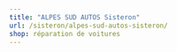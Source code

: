 ```yaml
---
title: "ALPES SUD AUTOS Sisteron"
url: /sisteron/alpes-sud-autos-sisteron/
shop: réparation de voitures
---
```

